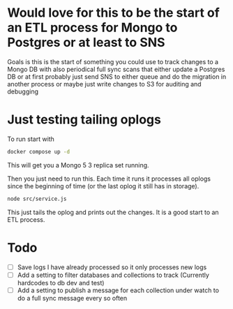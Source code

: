 # Would love for this to be the start of an ETL process for Mongo to Postgres or at least to SNS

Goals is this is the start of something you could use to track changes to a Mongo DB with also periodical full sync scans that either update a Postgres DB or at first probably just send SNS to either queue and do the migration in another process or maybe just write changes to S3 for auditing and debugging

# Just testing tailing oplogs

To run start with

```bash
docker compose up -d
```

This will get you a Mongo 5 3 replica set running.

Then you just need to run this. Each time it runs it processes all oplogs since the beginning of time (or the last oplog it still has in storage).

```bash
node src/service.js
```

This just tails the oplog and prints out the changes. It is a good start to an ETL process.

# Todo

- [ ] Save logs I have already processed so it only processes new logs
- [ ] Add a setting to filter databases and collections to track (Currently hardcodes to db dev and test)
- [ ] Add a setting to publish a message for each collection under watch to do a full sync message every so often
